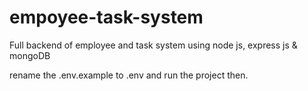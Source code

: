 # empoyee-task-system

Full backend of employee and task system using node js, express js & mongoDB

rename the .env.example to .env and run the project then.

